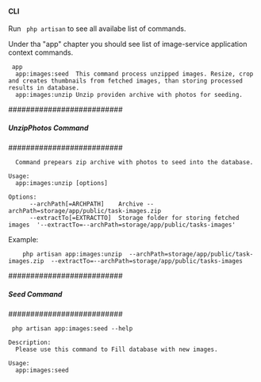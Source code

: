 #### CLI ####

Run ` php artisan` to see all availabe list of commands.

Under tha "app" chapter you should see list of image-service application context commands. 
```
 app
  app:images:seed  This command process unzipped images. Resize, crop and creates thumbnails from fetched images, than storing processed results in database.
  app:images:unzip Unzip providen archive with photos for seeding.
```


##########################
##### UnzipPhotos Command  
##########################

```
  Command prepears zip archive with photos to seed into the database.

Usage:
  app:images:unzip [options]

Options:
      --archPath[=ARCHPATH]    Archive --archPath=storage/app/public/task-images.zip 
      --extractTo[=EXTRACTTO]  Storage folder for storing fetched images  '--extractTo=--archPath=storage/app/public/tasks-images'
```

Example:
```
    php artisan app:images:unzip  --archPath=storage/app/public/task-images.zip  --extractTo=--archPath=storage/app/public/tasks-images
```


##########################
##### Seed Command  
##########################

` php artisan app:images:seed --help`

```
Description:
  Please use this command to Fill database with new images.

Usage:
  app:images:seed

```
